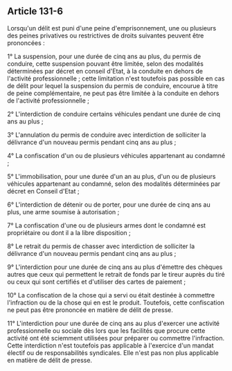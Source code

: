 Article 131-6
----
Lorsqu'un délit est puni d'une peine d'emprisonnement, une ou plusieurs des
peines privatives ou restrictives de droits suivantes peuvent être prononcées :

1° La suspension, pour une durée de cinq ans au plus, du permis de conduire,
cette suspension pouvant être limitée, selon des modalités déterminées par
décret en conseil d'Etat, à la conduite en dehors de l'activité professionnelle
; cette limitation n'est toutefois pas possible en cas de délit pour lequel la
suspension du permis de conduire, encourue à titre de peine complémentaire, ne
peut pas être limitée à la conduite en dehors de l'activité professionnelle ;

2° L'interdiction de conduire certains véhicules pendant une durée de cinq ans
au plus ;

3° L'annulation du permis de conduire avec interdiction de solliciter la
délivrance d'un nouveau permis pendant cinq ans au plus ;

4° La confiscation d'un ou de plusieurs véhicules appartenant au condamné ;

5° L'immobilisation, pour une durée d'un an au plus, d'un ou de plusieurs
véhicules appartenant au condamné, selon des modalités déterminées par décret en
Conseil d'Etat ;

6° L'interdiction de détenir ou de porter, pour une durée de cinq ans au plus,
une arme soumise à autorisation ;

7° La confiscation d'une ou de plusieurs armes dont le condamné est propriétaire
ou dont il a la libre disposition ;

8° Le retrait du permis de chasser avec interdiction de solliciter la délivrance
d'un nouveau permis pendant cinq ans au plus ;

9° L'interdiction pour une durée de cinq ans au plus d'émettre des chèques
autres que ceux qui permettent le retrait de fonds par le tireur auprès du tiré
ou ceux qui sont certifiés et d'utiliser des cartes de paiement ;

10° La confiscation de la chose qui a servi ou était destinée à commettre
l'infraction ou de la chose qui en est le produit. Toutefois, cette confiscation
ne peut pas être prononcée en matière de délit de presse.

11° L'interdiction pour une durée de cinq ans au plus d'exercer une activité
professionnelle ou sociale dès lors que les facilités que procure cette activité
ont été sciemment utilisées pour préparer ou commettre l'infraction. Cette
interdiction n'est toutefois pas applicable à l'exercice d'un mandat électif ou
de responsabilités syndicales. Elle n'est pas non plus applicable en matière de
délit de presse.
